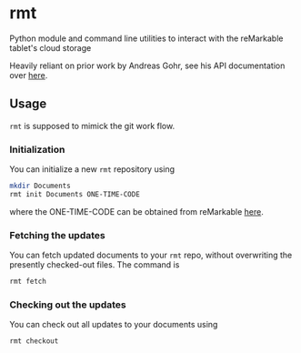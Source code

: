 # rmt

Python module and command line utilities to interact with the reMarkable tablet's cloud storage

Heavily reliant on prior work by Andreas Gohr, see his API documentation over [here](https://github.com/splitbrain/ReMarkableAPI/wiki).

## Usage

```rmt``` is supposed to mimick the git work flow. 

### Initialization

You can initialize a new ```rmt``` repository using
``` BASH
mkdir Documents
rmt init Documents ONE-TIME-CODE
```
where the ONE-TIME-CODE can be obtained from reMarkable [here](https://my.remarkable.com/generator-device).

### Fetching the updates

You can fetch updated documents to your ```rmt``` repo, without overwriting the presently checked-out
files. The command is
``` BASH
rmt fetch
```

### Checking out the updates

You can check out all updates to your documents using
``` BASH
rmt checkout
```
